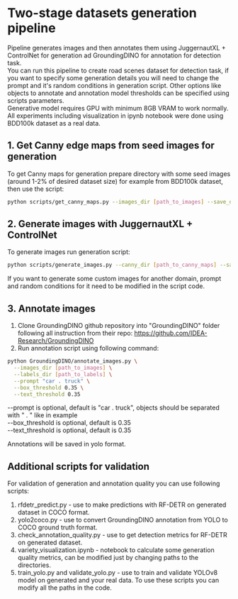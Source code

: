 # Two-stage datasets generation pipeline
Pipeline generates images and then annotates them using JuggernautXL + ControlNet for generation ad GroundingDINO for annotation for detection task.<br>
You can run this pipeline to create road scenes dataset for detection task, if you want to specify some generation details you will need to change the prompt and it's random conditions in generation script. Other options like objects to annotate and annotation model thresholds can be specified using scripts parameters.<br>
Generative model requires GPU with minimum 8GB VRAM to work normally. <br>
All experiments including visualization in ipynb notebook were done using BDD100k dataset as a real data.

## 1. Get Canny edge maps from seed images for generation
To get Canny maps for generation prepare directory with some seed images (around 1-2% of desired dataset size) for example from BDD100k dataset, then use the script:
```bash
python scripts/get_canny_maps.py --images_dir [path_to_images] --save_dir [path_to_save_directory]
```
## 2. Generate images with JuggernautXL + ControlNet
To generate images run generation script:
```bash
python scripts/generate_images.py --canny_dir [path_to_canny_maps] --save_dir [path_to_save_directory] --n_images [amount of desired images]
```
If you want to generate some custom images for another domain, prompt and random conditions for it need to be modified in the script code.
## 3. Annotate images
1) Clone GroundingDINO github repository into "GroundingDINO" folder following all instruction from their repo: https://github.com/IDEA-Research/GroundingDINO
2) Run annotation script using following command:
```bash
python GroundingDINO/annotate_images.py \
  --images_dir [path_to_images] \
  --labels_dir [path_to_labels] \
  --prompt "car . truck" \
  --box_threshold 0.35 \
  --text_threshold 0.35
  ```
--prompt is optional, default is "car . truck", objects should be separated with " . " like in example<br>
--box_threshold is optional, default is 0.35<br>
--text_threshold is optional, default is 0.35<br>

Annotations will be saved in yolo format.

## Additional scripts for validation
For validation of generation and annotation quality you can use following scripts: <br>
1) rfdetr_predict.py - use to make predictions with RF-DETR on generated dataset in COCO format.
2) yolo2coco.py - use to convert GroundingDINO annotation from YOLO to COCO ground truth format.
3) check_annotation_quality.py - use to get detection metrics for RF-DETR on generated dataset.
4) variety_visualization.ipynb - notebook to calculate some generation quality metrics, can be modified just by changing paths to the directories.
5) train_yolo.py and validate_yolo.py - use to train and validate YOLOv8 model on generated and your real data.
To use these scripts you can modify all the paths in the code.

